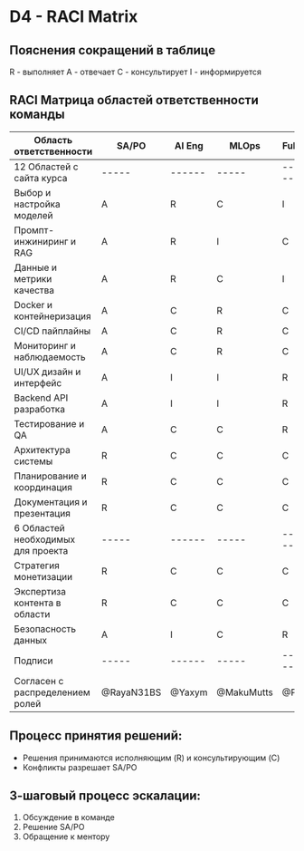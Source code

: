 # D4 - RACI Matrix

## Пояснения сокращений в таблице

R - выполняет
A - отвечает
C - консультирует
I - информируется

## RACI Матрица областей ответственности команды

| Область ответственности           | SA/PO | AI Eng | MLOps | Fullstack |
| --------------------------------- | ----- | ------ | ----- | --------- |
| 12 Областей с сайта курса         | ----- | ------ | ----- | --------- |
| Выбор и настройка моделей | A     | R      | C     | I         |
| Промпт-инжиниринг и RAG           | A     | R      | I     | C         |
| Данные и метрики качества         | A     | R      | C     | I         |
| Docker и контейнеризация          | A     | C      | R     | C         |
| CI/CD пайплайны                   | A     | C      | R     | C         |
| Мониторинг и наблюдаемость        | A     | C      | R     | C         |
| UI/UX дизайн и интерфейс          | A     | I      | I     | R         |
| Backend API разработка            | A     | I      | I     | R         |
| Тестирование и QA                 | A     | C      | C     | R         |
| Архитектура системы               | R     | C      | C     | C         |
| Планирование и координация        | R     | C      | C     | C         |
| Документация и презентация        | R     | C      | C     | C         |
| 6 Областей необходимых для проекта| ----- | ------ | ----- | --------- |
| Стратегия монетизации             | R     | C      | C     | C         |
| Экспертиза контента в области     | R     | C      | C     | C         |
| Безопасность данных               | A     | I      | C     | R         |
| Подписи                           | ----- | ------ | ----- | --------- |
| Согласен с распределением ролей   | @RayaN31BS | @Yaxym | @MakuMutts |@PMIDIX  |

## Процесс принятия решений:

- Решения принимаются исполняющим (R) и консультирующим (C)
- Конфликты разрешает SA/PO

## 3-шаговый процесс эскалации:

1. Обсуждение в команде
2. Решение SA/PO
3. Обращение к ментору
